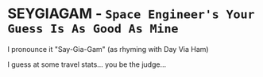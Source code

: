 SEYGIAGAM - `Space Engineer's Your Guess Is As Good As Mine`
=========
I pronounce it "Say-Gia-Gam" (as rhyming with Day Via Ham)

I guess at some travel stats... you be the judge...
